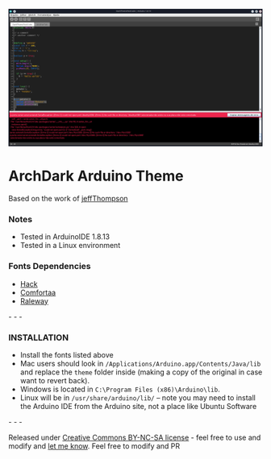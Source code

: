 ![screenshot](./screenshot.png)

# ArchDark Arduino Theme
Based on the work of [jeffThompson](https://github.com/jeffThompson/DarkArduinoTheme)

### Notes
* Tested in ArduinoIDE 1.8.13
* Tested in a Linux environment
    

### Fonts Dependencies
* [Hack](https://www.dafont.com/pt/hack.font)
* [Comfortaa](https://fonts.google.com/specimen/Comfortaa)
* [Raleway](https://fonts.google.com/specimen/Raleway)

\- \- \-

### INSTALLATION  
* Install the fonts listed above
* Mac users should look in `/Applications/Arduino.app/Contents/Java/lib` and replace the `theme` folder inside (making a copy of the original in case want to revert back).  
* Windows is located in `C:\Program Files (x86)\Arduino\lib`.  
* Linux will be in `/usr/share/arduino/lib/` – note you may need to install the Arduino IDE from the Arduino site, not a place like Ubuntu Software  


\- \- \-

Released under [Creative Commons BY-NC-SA license](http://creativecommons.org/licenses/by-nc-sa/3.0/) - feel free to use and modify and [let me know](https://github.com/luccacondratiuk).
Feel free to modify and PR
